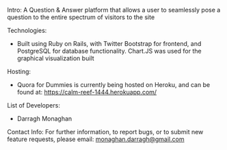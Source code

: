 
Intro:
A Question & Answer platform that allows a user to seamlessly pose a question to the entire spectrum of visitors to the site

Technologies:
- Built using Ruby on Rails, with Twitter Bootstrap for frontend, and PostgreSQL for database functionality. Chart.JS was used for the graphical visualization built

Hosting:
- Quora for Dummies is currently being hosted on Heroku, and can be found at: https://calm-reef-1444.herokuapp.com/

List of Developers:
- Darragh Monaghan

Contact Info:
For further information, to report bugs, or to submit new feature requests, please email: monaghan.darragh@gmail.com



